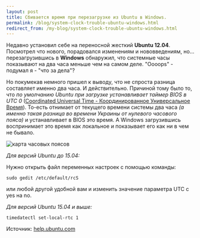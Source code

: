 ```yaml
---
layout: post
title: Сбивается время при перезагрузке из Ubuntu в Windows.
permalink: /blog/system-clock-trouble-ubuntu-windows.html
redirect_from: /my-blog/system-clock-trouble-ubuntu-windows.html
---
```


Недавно установил себе на переносной жесткий **Ubuntu 12.04**. Посмотрел что нового, порадовался изменениям и нововведениям, но... перезагрузившись в **Windows** обнаружил, что системные часы показывают на два часа меньше чем на самом деле. "Oooops" - подумал я - "что за дела"?

Но покумекав немного пришел к выводу, что не спроста разница составляет именно два часа. И действительно. Причиной тому было то, что _по умолчанию Ubuntu при загрузке устанавливает таймер BIOS в UTC 0_ ([Coordinated Universal Time - Координированное Универсальное Время](https://ru.wikipedia.org/wiki/%D0%92%D1%81%D0%B5%D0%BC%D0%B8%D1%80%D0%BD%D0%BE%D0%B5_%D0%BA%D0%BE%D0%BE%D1%80%D0%B4%D0%B8%D0%BD%D0%B8%D1%80%D0%BE%D0%B2%D0%B0%D0%BD%D0%BD%D0%BE%D0%B5_%D0%B2%D1%80%D0%B5%D0%BC%D1%8F)). То-есть отнимает от текущего времени системы два часа _(а именно такая разница во времени Украины от нулевого часового пояса)_ и устанавливает в BIOS это время. А Windows загрузившись воспринимает это время как локальное и показывает его как ни в чем не бывало.

<!--more-->

![карта часовых поясов](http://upload.wikimedia.org/wikipedia/commons/thumb/a/ad/Standard_time_zones_of_the_world.png/800px-Standard_time_zones_of_the_world.png)

_Для версий Ubuntu до 15.04:_

Нужно открыть файл переменных настроек с помощью команды:

`sudo gedit /etc/default/rcS`

или любой другой удобной вам и изменить значение параметра UTC с yes на no.

_Для версий Ubuntu 15.04 и выше:_

`timedatectl set-local-rtc 1`

Источник: [help.ubuntu.com](https://help.ubuntu.com/community/UbuntuTime#Make_Linux_use_.27Local.27_time)
